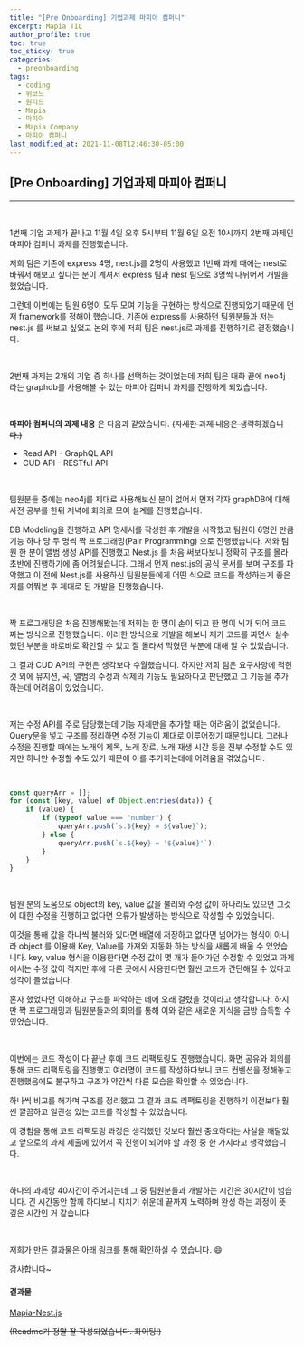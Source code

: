 ```yaml
---
title: "[Pre Onboarding] 기업과제 마피아 컴퍼니"
excerpt: Mapia TIL
author_profile: true
toc: true
toc_sticky: true
categories: 
  - preonboarding
tags:
  - coding
  - 위코드
  - 원티드   
  - Mapia
  - 마피아
  - Mapia Company
  - 마피아 컴퍼니
last_modified_at: 2021-11-08T12:46:30-05:00
---
```




## [Pre Onboarding]  기업과제 마피아 컴퍼니

***

<br>

1번째 기업 과제가 끝나고 11월 4일 오후 5시부터 11월 6일 오전 10시까지 2번째 과제인 마피아 컴퍼니 과제를 진행했습니다. 

저희 팀은 기존에 express 4명, nest.js를 2명이 사용했고 1번째 과제 때에는 nest로 바꿔서 해보고 싶다는 분이 계셔서 express 팀과 nest 팀으로 3명씩 나뉘어서 개발을 했었습니다. 

그런데 이번에는 팀원 6명이 모두 모여 기능을 구현하는 방식으로 진행되었기 때문에 먼저 framework를 정해야 했습니다. 기존에 express를 사용하던 팀원분들과 저는 nest.js 를 써보고 싶었고 논의 후에 저희 팀은 nest.js로 과제를 진행하기로 결정했습니다.

<br>

2번째 과제는 2개의 기업 중 하나를 선택하는 것이었는데 저희 팀은 대화 끝에 neo4j 라는 graphdb를 사용해볼 수 있는 마피아 컴퍼니 과제를 진행하게 되었습니다.

<br>

**마피아 컴퍼니의 과제 내용** 은 다음과 같았습니다. ~~(자세한 과제 내용은 생략하겠습니다.)~~

- Read API - GraphQL API
- CUD API - RESTful API

<br>

팀원분들 중에는 neo4j를 제대로 사용해보신 분이 없어서 먼저 각자 graphDB에 대해 사전 공부를 한뒤 저녁에 회의로 모여 설계를 진행했습니다.

DB Modeling을 진행하고 API 명세서를 작성한 후 개발을 시작했고 팀원이 6명인 만큼 기능 하나 당 두 명씩 짝 프로그래밍(Pair Programming) 으로 진행했습니다. 저와 팀원 한 분이 앨범 생성 API를 진행했고 Nest.js 를 처음 써보다보니 정확히 구조를 몰라 초반에 진행하기에 좀 어려웠습니다. 그래서 먼저 nest.js의 공식 문서를 보며 구조를 파악했고 이 전에 Nest.js를 사용하신 팀원분들에게 어떤 식으로 코드를 작성하는게 좋은 지를 여쭤본 후 제대로 된 개발을 진행했습니다.

<br>

짝 프로그래밍은 처음 진행해봤는데 저희는 한 명이 손이 되고 한 명이 뇌가 되어 코드 짜는 방식으로 진행했습니다. 이러한 방식으로 개발을 해보니 제가 코드를 짜면서 실수했던 부분을 바로바로 확인할 수 있고 잘 몰라서 막혔던 부분에 대해 알 수 있었습니다. 

그 결과 CUD API의 구현은 생각보다 수월했습니다. 하지만 저희 팀은 요구사항에 적힌 것 외에 뮤지션, 곡, 앨범의 수정과 삭제의 기능도 필요하다고 판단했고 그 기능을 추가하는데 어려움이 있었습니다.

<br>

저는 수정 API를 주로 담당했는데 기능 자체만을 추가할 때는 어려움이 없었습니다. Query문을 넣고 구조를 정리하면 수정 기능이 제대로 이루어졌기 때문입니다. 그러나 수정을 진행할 때에는 노래의 제목, 노래 장르, 노래 재생 시간 등을 전부 수정할 수도 있지만 하나만 수정할 수도 있기 때문에 이를 추가하는데에 어려움을 겪었습니다.

<br>

```js
const queryArr = [];
for (const [key, value] of Object.entries(data)) {
	if (value) {
		if (typeof value === "number") {
			queryArr.push(`s.${key} = ${value}`);
		} else {
			queryArr.push(`s.${key} = '${value}'`);
		}
	}
}
```

<br>

팀원 분의 도움으로 object의 key, value 값을 불러와 수정 값이 하나라도 있으면 그것에 대한 수정을 진행하고 없다면 오류가 발생하는 방식으로 작성할 수 있었습니다.

이것을 통해 값을 하나씩 불러와 있다면 배열에 저장하고 없다면 넘어가는 형식이 아니라 object 를 이용해 Key, Value를 가져와 자동화 하는 방식을 새롭게 배울 수 있었습니다. key, value 형식을 이용한다면 수정 값이 몇 개가 들어가던 수정할 수 있었고 과제에서는 수정 값이 적지만 후에 다른 곳에서 사용한다면 훨씬 코드가 간단해질 수 있다고 생각이 들었습니다.

혼자 했었다면 이해하고 구조를 파악하는 데에 오래 걸렸을 것이라고 생각합니다. 하지만 짝 프로그래밍과 팀원분들과의 회의를 통해 이와 같은 새로운 지식을 금방 습득할 수 있었습니다. 

<br>

이번에는 코드 작성이 다 끝난 후에 코드 리팩토링도 진행했습니다. 화면 공유와 회의를 통해 코드 리팩토링을 진행했고 여러명이 코드를 작성하다보니 코드 컨벤션을 정해놓고 진행했음에도 불구하고 구조가 약간씩 다른 모습을 확인할 수 있었습니다.

하나씩 비교를 해가며 구조를 정리했고 그 결과 코드 리팩토링을 진행하기 이전보다 훨씬 깔끔하고 일관성 있는 코드를 작성할 수 있었습니다.

이 경험을 통해 코드 리팩토링 과정은 생각했던 것보다 훨씬 중요하다는 사실을 깨달았고 앞으로의 과제 제출에 있어서 꼭 진행이 되어야 할 과정 중 한 가지라고 생각했습니다.

<br>

하나의 과제당 40시간이 주어지는데 그 중 팀원분들과 개발하는 시간은 30시간이 넘습니다. 긴 시간동안 함께 하다보니 지치기 쉬운데 끝까지 노력하며 완성 하는 과정이 뜻 깊은 시간인 거 같습니다. 

<br>

저희가 만든 결과물은 아래 링크를 통해 확인하실 수 있습니다. 😄

감사합니다~

#### 결과물

[Mapia-Nest.js](https://github.com/preOnboarding-Team13/Assignment_2_MAPIA)

~~(Readme가 정말 잘 작성되었습니다. 화이팅!)~~

